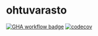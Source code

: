 # ohtuvarasto

[![GHA workflow badge](https://github.com/lumikt/ohtuvarasto/workflows/CI/badge.svg)](https://github.com/lumikt/ohtuvarasto/actions)
[![codecov](https://codecov.io/github/lumikt/ohtuvarasto/graph/badge.svg?token=W7E42HCTQ6)](https://codecov.io/github/lumikt/ohtuvarasto)
